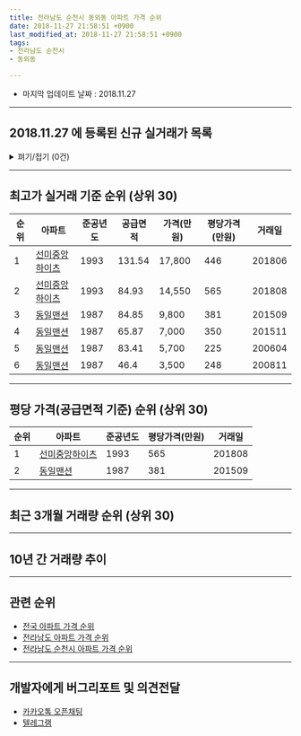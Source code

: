 ```yaml
---
title: 전라남도 순천시 동외동 아파트 가격 순위
date: 2018-11-27 21:58:51 +0900
last_modified_at: 2018-11-27 21:58:51 +0900
tags:
- 전라남도 순천시
- 동외동

---
```


* 마지막 업데이트 날짜 : 2018.11.27

---

## 2018.11.27 에 등록된 신규 실거래가 목록

<details>
<summary>펴기/접기 (0건)</summary>
<div markdown="1">

|아파트|준공년도|공급면적|가격(만원)|평당가격(만원)|거래일|
|---|---|---|---|---|---|
|없음||||||


</div>
</details>

---

## 최고가 실거래 기준 순위 (상위 30)


|순위|아파트|준공년도|공급면적|가격(만원)|평당가격(만원)|거래일|
|---|---|---|---|---|---|---|
|1|[선미중앙하이츠](https://search.naver.com/search.naver?query=%EC%A0%84%EB%9D%BC%EB%82%A8%EB%8F%84+%EC%88%9C%EC%B2%9C%EC%8B%9C+%EB%8F%99%EC%99%B8%EB%8F%99+%EC%84%A0%EB%AF%B8%EC%A4%91%EC%95%99%ED%95%98%EC%9D%B4%EC%B8%A0)|1993|131.54|17,800|446|201806|
|2|[선미중앙하이츠](https://search.naver.com/search.naver?query=%EC%A0%84%EB%9D%BC%EB%82%A8%EB%8F%84+%EC%88%9C%EC%B2%9C%EC%8B%9C+%EB%8F%99%EC%99%B8%EB%8F%99+%EC%84%A0%EB%AF%B8%EC%A4%91%EC%95%99%ED%95%98%EC%9D%B4%EC%B8%A0)|1993|84.93|14,550|565|201808|
|3|[동일맨션](https://search.naver.com/search.naver?query=%EC%A0%84%EB%9D%BC%EB%82%A8%EB%8F%84+%EC%88%9C%EC%B2%9C%EC%8B%9C+%EB%8F%99%EC%99%B8%EB%8F%99+%EB%8F%99%EC%9D%BC%EB%A7%A8%EC%85%98)|1987|84.85|9,800|381|201509|
|4|[동일맨션](https://search.naver.com/search.naver?query=%EC%A0%84%EB%9D%BC%EB%82%A8%EB%8F%84+%EC%88%9C%EC%B2%9C%EC%8B%9C+%EB%8F%99%EC%99%B8%EB%8F%99+%EB%8F%99%EC%9D%BC%EB%A7%A8%EC%85%98)|1987|65.87|7,000|350|201511|
|5|[동일맨션](https://search.naver.com/search.naver?query=%EC%A0%84%EB%9D%BC%EB%82%A8%EB%8F%84+%EC%88%9C%EC%B2%9C%EC%8B%9C+%EB%8F%99%EC%99%B8%EB%8F%99+%EB%8F%99%EC%9D%BC%EB%A7%A8%EC%85%98)|1987|83.41|5,700|225|200604|
|6|[동일맨션](https://search.naver.com/search.naver?query=%EC%A0%84%EB%9D%BC%EB%82%A8%EB%8F%84+%EC%88%9C%EC%B2%9C%EC%8B%9C+%EB%8F%99%EC%99%B8%EB%8F%99+%EB%8F%99%EC%9D%BC%EB%A7%A8%EC%85%98)|1987|46.4|3,500|248|200811|


---

## 평당 가격(공급면적 기준) 순위 (상위 30)


|순위|아파트|준공년도|평당가격(만원)|거래일|
|---|---|---|---|---|
|1|[선미중앙하이츠](https://search.naver.com/search.naver?query=%EC%A0%84%EB%9D%BC%EB%82%A8%EB%8F%84+%EC%88%9C%EC%B2%9C%EC%8B%9C+%EB%8F%99%EC%99%B8%EB%8F%99+%EC%84%A0%EB%AF%B8%EC%A4%91%EC%95%99%ED%95%98%EC%9D%B4%EC%B8%A0)|1993|565|201808|
|2|[동일맨션](https://search.naver.com/search.naver?query=%EC%A0%84%EB%9D%BC%EB%82%A8%EB%8F%84+%EC%88%9C%EC%B2%9C%EC%8B%9C+%EB%8F%99%EC%99%B8%EB%8F%99+%EB%8F%99%EC%9D%BC%EB%A7%A8%EC%85%98)|1987|381|201509|


---

## 최근 3개월 거래량 순위 (상위 30)


<div style="width:100%;">
    <canvas id="deal_count_ranking" height="26"></canvas>
</div>


<script>
new Chart(document.getElementById("deal_count_ranking"), {
    type: 'horizontalBar',
    data: {
        labels: ['선미중앙하이츠', '동일맨션'],
        datasets: [{
            label: '실거래 수',
            data: [3, 1],
            borderColor: "rgba(255, 0, 128, 1)",
            backgroundColor: "rgba(255, 0, 128, 0.5)",
            fill: false,
        }]
    },
    options: {
        responsive: true,
        title: {
            display: true,
            text: '최근 3개월 거래량 순위'
        },
        tooltips: {
            mode: 'index',
            intersect: false,
            callbacks: {
                title: function(tooltipItems, data) {
                    return "실거래 수:";
                },
                label: function(tooltipItem, data) {
                    return data.labels[tooltipItem.index] + ": " + tooltipItem.xLabel;
                }
            }
        },
        hover: {
            mode: 'nearest',
            intersect: true
        },
        scales: {
            xAxes: [{
                display: true,
                scaleLabel: {
                    display: true,
                    labelString: '실거래 수'
                },
                ticks: {
                    suggestedMin: 0,
                }
            }],
            yAxes: [{
                display: true,
                ticks: {
                    autoSkip: false,
                    callback: function(value, index, values) {
                        if (value.length > 10)
                            return value.substr(0, 8) + "...";
                        else
                            return value;
                    }
                },
                scaleLabel: {
                    display: false,
                }
            }]
        }
    }
});

</script>


---

## 10년 간 거래량 추이


<div style="width:100%;">
    <canvas id="deal_progress" height="300"></canvas>
</div>

<script>
new Chart(document.getElementById("deal_progress"), {
    type: 'line',
    data: {
        labels: ['200811','200812','200901','200902','200903','200904','200905','200906','200907','200908','200909','200910','200911','200912','201001','201002','201003','201004','201005','201006','201007','201008','201009','201010','201011','201012','201101','201102','201103','201104','201105','201106','201107','201108','201109','201110','201111','201112','201201','201202','201203','201204','201205','201206','201207','201208','201209','201210','201211','201212','201301','201302','201303','201304','201305','201306','201307','201308','201309','201310','201311','201312','201401','201402','201403','201404','201405','201406','201407','201408','201409','201410','201411','201412','201501','201502','201503','201504','201505','201506','201507','201508','201509','201510','201511','201512','201601','201602','201603','201604','201605','201606','201607','201608','201609','201610','201611','201612','201701','201702','201703','201704','201705','201706','201707','201708','201709','201710','201711','201712','201801','201802','201803','201804','201805','201806','201807','201808','201809','201810','201811'],
        datasets: [{
            label: '실거래 수',
            pointRadius: 1,
            data: [1, 2, 0, 0, 0, 0, 1, 0, 1, 0, 2, 2, 1, 3, 0, 2, 0, 1, 0, 0, 0, 0, 2, 1, 1, 1, 0, 0, 3, 1, 3, 2, 0, 0, 2, 2, 0, 0, 0, 1, 0, 2, 1, 1, 1, 2, 0, 1, 2, 0, 0, 1, 1, 0, 1, 0, 0, 3, 0, 2, 0, 0, 0, 1, 1, 0, 0, 0, 0, 0, 0, 1, 0, 0, 1, 0, 0, 1, 1, 0, 3, 1, 1, 0, 3, 0, 0, 0, 0, 0, 0, 0, 2, 0, 1, 0, 1, 2, 1, 0, 2, 1, 3, 1, 0, 2, 0, 0, 0, 0, 2, 0, 0, 0, 0, 1, 1, 2, 3, 1, 0],
            borderColor: "rgba(255, 201, 14, 1)",
            backgroundColor: "rgba(255, 201, 14, 0.5)",
            fill: true,
        }]
    },
    options: {
        responsive: true,
        title: {
            display: true,
            text: '10년간 거래량 추이'
        },
        tooltips: {
            mode: 'index',
            intersect: false,
        },
        hover: {
            mode: 'nearest',
            intersect: true
        },
        scales: {
            xAxes: [{
                display: true,
                scaleLabel: {
                    display: true,
                    labelString: '년/월'
                }
            }],
            yAxes: [{
                display: true,
                ticks: {
                    suggestedMin: 0,
                },
                scaleLabel: {
                    display: true,
                    labelString: '실거래 수'
                }
            }]
        }
    }
});

</script>


---

## 관련 순위

- [전국 아파트 가격 순위](https://inasie.github.io/apt-ranking/전국)
- [전라남도 아파트 가격 순위](https://inasie.github.io/apt-ranking/전라남도)
- [전라남도 순천시 아파트 가격 순위](https://inasie.github.io/apt-ranking/전라남도-순천시)


---

## 개발자에게 버그리포트 및 의견전달

- [카카오톡 오픈채팅](https://open.kakao.com/o/gLJUAP4)
- [텔레그램](https://t.me/inasie)

